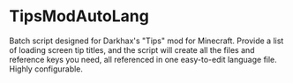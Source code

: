 # TipsModAutoLang
Batch script designed for Darkhax's "Tips" mod for Minecraft. Provide a list of loading screen tip titles, and the script will create all the files and reference keys you need, all referenced in one easy-to-edit language file. Highly configurable.
